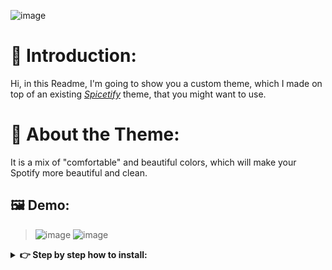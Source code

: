 ![image](https://camo.githubusercontent.com/04af757763126b654906e864d2d569c7efd891bfa26a045ed0348d6643cc26db/68747470733a2f2f692e696d6775722e636f6d2f6977634c4954512e706e67)


# 📣 Introduction:

Hi, in this Readme, I'm going to show you a custom theme, which I made on top of an existing *[Spicetify](https://spicetify.app/)* theme, that you might want to use.


# 📄 About the Theme:

It is a mix of "comfortable" and beautiful colors, which will make your Spotify more beautiful and clean.

## 🖼 Demo:

> ![image](https://github.com/TlkW/Teste/assets/110054625/b3cfeb29-fd5a-4bb3-a89c-2f5adc5da421)
> ![image](https://github.com/TlkW/Teste/assets/110054625/d855eb8d-14be-4260-b5d0-b32be8af9772)

<details>
  <summary><b> 👉 Step by step how to install:</b></summary>
  <br/>

- First you install Spicetify, [download](https://spicetify.app/docs/getting-started/)
- After opening it, go to the themes page and download the ``Nord`` theme


   ![image](https://github.com/TlkW/Teste/assets/110054625/c3a3b892-7a5f-4c26-8b76-f9c1b3922d14)
  

  -  After installing, go to its ``settings``
 

   ![image](https://github.com/TlkW/Teste/assets/110054625/7986ffab-6ca1-49f3-b53a-191ce9894ddf)


- Then, press the ``+`` button
  
![image](https://github.com/TlkW/Teste/assets/110054625/88e9caf9-217f-4f3b-8e37-bd0afe867bdf)


- Then, paste the following code Press ``Import from clipboard``:

``{"Name":"Drak_Pin&","text":"#D0C2D6","subtext":"#CC9494","main":"#150F1F","sidebar":"#150F1F","player":"#2B2F36","card":"#150F1F","button":"#D7BCBC","buttonActive":"#95BB96","buttonDisabled":"#495265","notification":"#363D4C","notificationError":"#A9555E","shadow":"#482E46","tabActive":"#150F1F","playbackBar":"#684B4B","misc":"#7282A1","selectedRow":"#FFFFFF","customMainSecondary":"#272131","customMainSoftSecondary":"#3C3D5D","customHighlight":"#7189C1","customLinkHover":"#416390","customSelectedButton":"#CDADAD","customSubdued":"#C9B6B6","customSuccess":"#76BA99"}``

### Enjoy 😉




    
